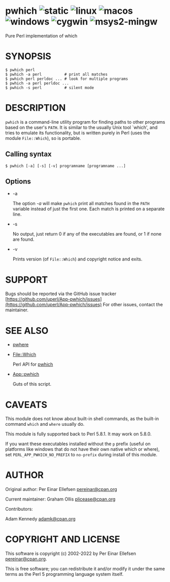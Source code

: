 # pwhich ![static](https://github.com/uperl/App-pwhich/workflows/static/badge.svg) ![linux](https://github.com/uperl/App-pwhich/workflows/linux/badge.svg) ![macos](https://github.com/uperl/App-pwhich/workflows/macos/badge.svg) ![windows](https://github.com/uperl/App-pwhich/workflows/windows/badge.svg) ![cygwin](https://github.com/uperl/App-pwhich/workflows/cygwin/badge.svg) ![msys2-mingw](https://github.com/uperl/App-pwhich/workflows/msys2-mingw/badge.svg)

Pure Perl implementation of which

# SYNOPSIS

```
$ pwhich perl
$ pwhich -a perl          # print all matches
$ pwhich perl perldoc ... # look for multiple programs
$ pwhich -a perl perldoc ...
$ pwhich -s perl          # silent mode
```

# DESCRIPTION

`pwhich` is a command-line utility program for finding paths to other
programs based on the user's `PATH`. It is similar to the usually Unix
tool \`which', and tries to emulate its functionality, but is written
purely in Perl (uses the module `File::Which`), so is portable.

## Calling syntax

```
$ pwhich [-a] [-s] [-v] programname [programname ...]
```

## Options

- -a

    The option _-a_ will make `pwhich` print all matches found in the
    `PATH` variable instead of just the first one. Each match is printed
    on a separate line.

- -s

    No output, just return 0 if any of the executables are found, or 1
    if none are found.

- -v

    Prints version (of `File::Which`) and copyright notice and exits.

# SUPPORT

Bugs should be reported via the GitHub issue tracker
[https://github.com/uperl/App-pwhich/issues](https://github.com/uperl/App-pwhich/issues)
For other issues, contact the maintainer.

# SEE ALSO

- [pwhere](https://metacpan.org/pod/pwhere)
- [File::Which](https://metacpan.org/pod/File::Which)

    Perl API for [pwhich](https://metacpan.org/pod/pwhich)

- [App::pwhich](https://metacpan.org/pod/App::pwhich)

    Guts of this script.

# CAVEATS

This module does not know about built-in shell commands, as the built-in
command `which` and `where` usually do.

This module is fully supported back to Perl 5.8.1.  It may work on 5.8.0.

If you want these executables installed without the `p` prefix
(useful on platforms like windows that do not have their own
native which or where), set `PERL_APP_PWHICH_NO_PREFIX` to
`no-prefix` during install of this module.

# AUTHOR

Original author: Per Einar Ellefsen <pereinar@cpan.org>

Current maintainer: Graham Ollis <plicease@cpan.org>

Contributors:

Adam Kennedy <adamk@cpan.org>

# COPYRIGHT AND LICENSE

This software is copyright (c) 2002-2022 by Per Einar Ellefsen <pereinar@cpan.org>.

This is free software; you can redistribute it and/or modify it under
the same terms as the Perl 5 programming language system itself.
